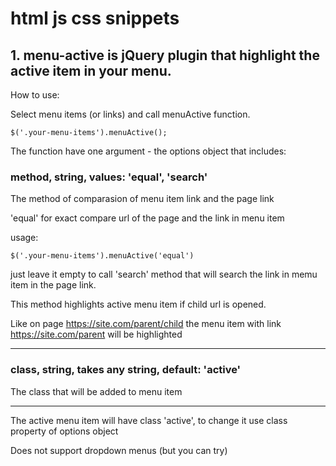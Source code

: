 # html js css snippets

## 1. menu-active is jQuery plugin that highlight the active item in your menu.

How to use:

Select menu items (or links) and call menuActive function.

    $('.your-menu-items').menuActive();

The function have one argument - the options object that includes:

### method, string, values: 'equal', 'search'

The method of comparasion of menu item link and the page link

'equal' for exact compare url of the page and the link in menu item

usage: 
  
    $('.your-menu-items').menuActive('equal')

just leave it empty to call 'search' method that will search the link in memu item in the page link. 

This method highlights active menu item if child url is opened.

Like on page https://site.com/parent/child the menu item with link https://site.com/parent will be highlighted

***

### class, string, takes any string, default: 'active'

The class that will be added to menu item

***

The active menu item will have class 'active', to change it use class property of options object

Does not support dropdown menus (but you can try)
